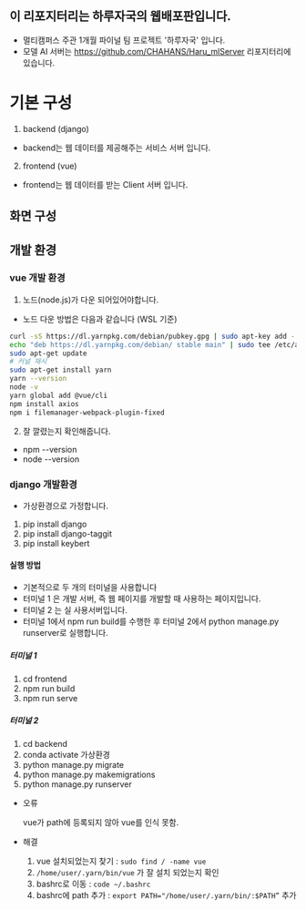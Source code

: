 ## 이 리포지터리는 하루자국의 웹배포판입니다. 
- 멀티캠퍼스 주관 1개월 파이널 팀 프로젝트 '하루자국' 입니다.
- 모델 AI 서버는 https://github.com/CHAHANS/Haru_mlServer 리포지터리에 있습니다. 
# 기본 구성

1. backend (django)

- backend는 웹 데이터를 제공해주는 서비스 서버 입니다.

2. frontend (vue)

- frontend는 웹 데이터를 받는 Client 서버 입니다.

## 화면 구성



## 개발 환경

### vue 개발 환경

1. 노드(node.js)가 다운 되어있어야합니다.

- 노드 다운 방법은 다음과 같습니다 (WSL 기준)

```bash
curl -sS https://dl.yarnpkg.com/debian/pubkey.gpg | sudo apt-key add -
echo "deb https://dl.yarnpkg.com/debian/ stable main" | sudo tee /etc/apt/sources.list.d/yarn.list
sudo apt-get update
# 커널 재시
sudo apt-get install yarn
yarn --version
node -v
yarn global add @vue/cli
npm install axios
npm i filemanager-webpack-plugin-fixed
```

2. 잘 깔렸는지 확인해줍니다.

- npm --version
- node --version

### django 개발환경

- 가상환경으로 가정합니다.

1. pip install django
2. pip install django-taggit
3. pip install keybert

#### 실행 방법

- 기본적으로 두 개의 터미널을 사용합니다
- 터미널 1 은 개발 서버, 즉 웹 페이지를 개발할 때 사용하는 페이지입니다.
- 터미널 2 는 실 사용서버입니다.
- 터미널 1에서 npm run build를 수행한 후 터미널 2에서 python manage.py runserver로 실행합니다.

##### 터미널 1

1. cd frontend
2. npm run build
3. npm run serve

##### 터미널 2

1. cd backend
2. conda activate 가상환경
3. python manage.py migrate
4. python manage.py makemigrations
5. python manage.py runserver

- 오류

  vue가 path에 등록되지 않아 vue를 인식 못함.

- 해결
  1. vue 설치되었는지 찾기 : `sudo find / -name vue`
  2. `/home/user/.yarn/bin/vue` 가 잘 설치 되었는지 확인
  3. bashrc로 이동 : `code ~/.bashrc`
  4. bashrc에 path 추가 : `export PATH="/home/user/.yarn/bin/:$PATH”` 추가
